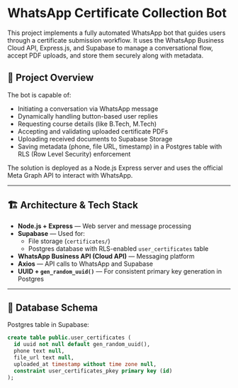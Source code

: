 # WhatsApp Certificate Collection Bot

This project implements a fully automated WhatsApp bot that guides users through a certificate submission workflow. It uses the WhatsApp Business Cloud API, Express.js, and Supabase to manage a conversational flow, accept PDF uploads, and store them securely along with metadata.

## 📌 Project Overview

The bot is capable of:

- Initiating a conversation via WhatsApp message
- Dynamically handling button-based user replies
- Requesting course details (like B.Tech, M.Tech)
- Accepting and validating uploaded certificate PDFs
- Uploading received documents to Supabase Storage
- Saving metadata (phone, file URL, timestamp) in a Postgres table with RLS (Row Level Security) enforcement

The solution is deployed as a Node.js Express server and uses the official Meta Graph API to interact with WhatsApp.

---

## 🏗️ Architecture & Tech Stack

- **Node.js + Express** — Web server and message processing
- **Supabase** — Used for:
  - File storage (`certificates/`)
  - Postgres database with RLS-enabled `user_certificates` table
- **WhatsApp Business API (Cloud API)** — Messaging platform
- **Axios** — API calls to WhatsApp and Supabase
- **UUID + `gen_random_uuid()`** — For consistent primary key generation in Postgres

---

## 📂 Database Schema

Postgres table in Supabase:

```sql
create table public.user_certificates (
  id uuid not null default gen_random_uuid(),
  phone text null,
  file_url text null,
  uploaded_at timestamp without time zone null,
  constraint user_certificates_pkey primary key (id)
);

```

